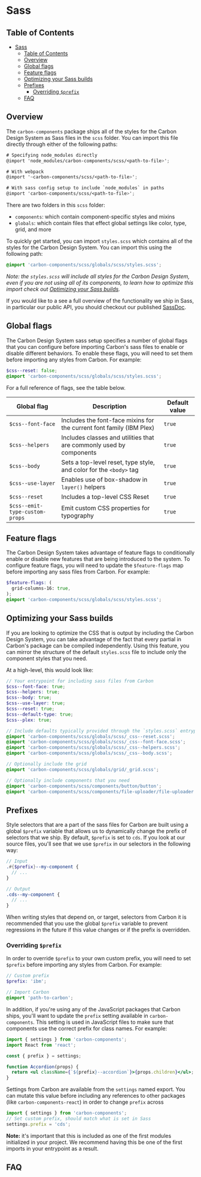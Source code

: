 # Sass

<!-- prettier-ignore-start -->
<!-- START doctoc generated TOC please keep comment here to allow auto update -->
<!-- DON'T EDIT THIS SECTION, INSTEAD RE-RUN doctoc TO UPDATE -->
## Table of Contents

- [Sass](#sass)
  - [Table of Contents](#table-of-contents)
  - [Overview](#overview)
  - [Global flags](#global-flags)
  - [Feature flags](#feature-flags)
  - [Optimizing your Sass builds](#optimizing-your-sass-builds)
  - [Prefixes](#prefixes)
    - [Overriding `$prefix`](#overriding-prefix)
  - [FAQ](#faq)

<!-- END doctoc generated TOC please keep comment here to allow auto update -->
<!-- prettier-ignore-end -->

## Overview

The `carbon-components` package ships all of the styles for the Carbon Design
System as Sass files in the `scss` folder. You can import this file directly
through either of the following paths:

```scss
# Specifying node_modules directly
@import 'node_modules/carbon-components/scss/<path-to-file>';

# With webpack
@import '~carbon-components/scss/<path-to-file>';

# With sass config setup to include `node_modules` in paths
@import 'carbon-components/scss/<path-to-file>';
```

There are two folders in this `scss` folder:

- `components`: which contain component-specific styles and mixins
- `globals`: which contain files that effect global settings like color, type,
  grid, and more

To quickly get started, you can import `styles.scss` which contains all of the
styles for the Carbon Design System. You can import this using the following
path:

```scss
@import 'carbon-components/scss/globals/scss/styles.scss';
```

_Note: the `styles.scss` will include all styles for the Carbon Design System,
even if you are not using all of its components, to learn how to optimize this
import check out [Optimizing your Sass builds](#optimizing-your-sass-builds)._

If you would like to a see a full overview of the functionality we ship in Sass,
in particular our public API, you should checkout our published
[SassDoc](../../packages/components/docs/sass.md).

## Global flags

The Carbon Design System sass setup specifies a number of global flags that you
can configure before importing Carbon's sass files to enable or disable
different behaviors. To enable these flags, you will need to set them before
importing any styles from Carbon. For example:

```scss
$css--reset: false;
@import 'carbon-components/scss/globals/scss/styles.scss';
```

For a full reference of flags, see the table below.

| Global flag                    | Description                                                          | Default value |
| ------------------------------ | -------------------------------------------------------------------- | ------------- |
| `$css--font-face`              | Includes the font-face mixins for the current font family (IBM Plex) | `true`        |
| `$css--helpers`                | Includes classes and utilities that are commonly used by components  | `true`        |
| `$css--body`                   | Sets a top-level reset, type style, and color for the `<body>` tag   | `true`        |
| `$css--use-layer`              | Enables use of box-shadow in `layer()` helpers                       | `true`        |
| `$css--reset`                  | Includes a top-level CSS Reset                                       | `true`        |
| `$css--emit-type-custom-props` | Emit custom CSS properties for typography                            | `true`        |

## Feature flags

The Carbon Design System takes advantage of feature flags to conditionally
enable or disable new features that are being introduced to the system. To
configure feature flags, you will need to update the `$feature-flags` map before
importing any sass files from Carbon. For example:

```scss
$feature-flags: (
  grid-columns-16: true,
);
@import 'carbon-components/scss/globals/scss/styles.scss';
```

## Optimizing your Sass builds

If you are looking to optimize the CSS that is output by including the Carbon
Design System, you can take advantage of the fact that every partial in Carbon's
package can be compiled independently. Using this feature, you can mirror the
structure of the default `styles.scss` file to include only the component styles
that you need.

At a high-level, this would look like:

```scss
// Your entrypoint for including sass files from Carbon
$css--font-face: true;
$css--helpers: true;
$css--body: true;
$css--use-layer: true;
$css--reset: true;
$css--default-type: true;
$css--plex: true;

// Include defaults typically provided through the `styles.scss` entrypoint
@import 'carbon-components/scss/globals/scss/_css--reset.scss';
@import 'carbon-components/scss/globals/scss/_css--font-face.scss';
@import 'carbon-components/scss/globals/scss/_css--helpers.scss';
@import 'carbon-components/scss/globals/scss/_css--body.scss';

// Optionally include the grid
@import 'carbon-components/scss/globals/grid/_grid.scss';

// Optionally include components that you need
@import 'carbon-components/scss/components/button/button';
@import 'carbon-components/scss/components/file-uploader/file-uploader';
```

## Prefixes

Style selectors that are a part of the sass files for Carbon are built using a
global `$prefix` variable that allows us to dynamically change the prefix of
selectors that we ship. By default, `$prefix` is set to `cds`. If you look at
our source files, you'll see that we use `$prefix` in our selectors in the
following way:

```scss
// Input
.#{$prefix}--my-component {
  // ...
}

// Output
.cds--my-component {
  // ...
}
```

When writing styles that depend on, or target, selectors from Carbon it is
recommended that you use the global `$prefix` variable to prevent regressions in
the future if this value changes or if the prefix is overridden.

### Overriding `$prefix`

In order to override `$prefix` to your own custom prefix, you will need to set
`$prefix` before importing any styles from Carbon. For example:

```scss
// Custom prefix
$prefix: 'ibm';

// Import Carbon
@import 'path-to-carbon';
```

In addition, if you're using any of the JavaScript packages that Carbon ships,
you'll want to update the `prefix` setting available in `carbon-components`.
This setting is used in JavaScript files to make sure that components use the
correct prefix for class names. For example:

```jsx
import { settings } from 'carbon-components';
import React from 'react';

const { prefix } = settings;

function Accordion(props) {
  return <ul className={`${prefix}--accordion`}>{props.children}</ul>;
}
```

Settings from Carbon are available from the `settings` named export. You can
mutate this value before including any references to other packages (like
`carbon-components-react`) in order to change `prefix` across

```js
import { settings } from 'carbon-components';
// Set custom prefix, should match what is set in Sass
settings.prefix = 'cds';
```

**Note:** it's important that this is included as one of the first modules
initialized in your project. We recommend having this be one of the first
imports in your entrypoint as a result.

## FAQ
